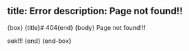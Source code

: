 title: Error
description: Page not found!!
---
{box}
{title}# 404{end}
{body}
Page not found!!!

eek!!!
{end}
{end-box}